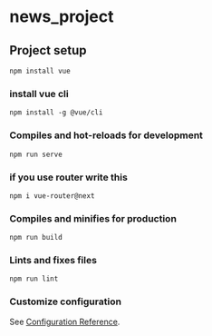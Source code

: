 # news_project

## Project setup

```
npm install vue

```

### install vue cli

```
npm install -g @vue/cli

```

### Compiles and hot-reloads for development

```
npm run serve
```

### if you use router write this

```
npm i vue-router@next

```

### Compiles and minifies for production

```
npm run build
```

### Lints and fixes files

```
npm run lint
```

### Customize configuration

See [Configuration Reference](https://cli.vuejs.org/config/).
